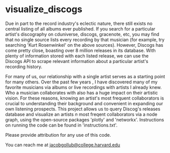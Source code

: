 # visualize_discogs
Due in part to the record industry's eclectic nature, there still exists no central listing of all albums ever published. If you search for a particular artist's discography on cduniverse, discogs, gracenote, etc, you may find that no single source lists every recording by that musician (for example, try searching 'Kurt Rosenwinkel' on the above sources). However, Discogs has come pretty close, boasting over 8 million releases in its database. With plenty of information stored with each listed release, we can use the Discogs API to scrape relevant information about a particular artist's recording history.

For many of us, our relationship with a single artist serves as a starting point for many others. Over the past few years , I have discovered many of my favorite musicians via albums or live recordings with artists I already knew. Who a musician collaborates with also has a huge impact on their artistic vision. For these reasons, knowing an artist's most frequent collaborators is crucial to understanding their background and convenient in expanding our own listening prospects. This project allows us to query Discog's releases database and visualize an artists $n$ most freqent collaborators via a node graph, using the open-source packages 'plotly' and 'networkx'. Instructions on running the code can be found in 'instructions.txt'.

Please provide attribution for any use of this code.

You can reach me at jacobgollub@college.harvard.edu